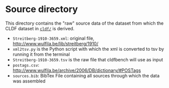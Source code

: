 # Source directory

This directory contains the "raw" source data of the dataset from which the
CLDF dataset in [`cldf/`](../cldf) is derived.

- `Streitberg-1910-3659.xml`: original file, http://www.wulfila.be/lib/streitberg/1910/
- `xml2tsv.py` is the Python script with which the xml is converted to tsv by running it from the terminal
- `Streitberg-1910-3659.tsv` is the raw file that cldfbench will use as input
- `postags.csv`: http://www.wulfila.be/archive/2006/DB/dictionary/#POSTags
- `sources.bib`: BibTex File containing all sources through which the data was assembled